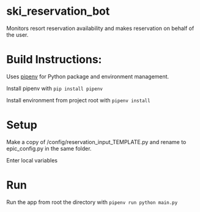 # ski_reservation_bot
Monitors resort reservation availability and makes reservation on behalf of the user.

# Build Instructions:

Uses [pipenv](https://pypi.org/project/pipenv/) for Python package and environment management.

Install pipenv with `pip install pipenv`

Install environment from project root with `pipenv install`

# Setup

Make a copy of /config/reservation_input_TEMPLATE.py and rename to epic_config.py in the same folder.

Enter local variables

# Run

Run the app from root the directory with `pipenv run python main.py`

